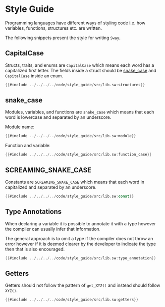 # Style Guide

Programming languages have different ways of styling code i.e. how variables, functions, structures etc. are written.

The following snippets present the style for writing `Sway`.

## CapitalCase

Structs, traits, and enums are `CapitalCase` which means each word has a capitalized first letter. The fields inside a struct should be [snake_case](#snake_case) and `CapitalCase` inside an enum.

```rust
{{#include ../../../../code/style_guide/src/lib.sw:structures}}
```

## snake_case

Modules, variables, and functions are `snake_case` which means that each word is lowercase and separated by an underscore.

Module name:

```rust
{{#include ../../../../code/style_guide/src/lib.sw:module}}
```

Function and variable:

```rust
{{#include ../../../../code/style_guide/src/lib.sw:function_case}}
```

## SCREAMING_SNAKE_CASE

Constants are `SCREAMING_SNAKE_CASE` which means that each word in capitalized and separated by an underscore.

```rust
{{#include ../../../../code/style_guide/src/lib.sw:const}}
```

## Type Annotations

When declaring a variable it is possible to annotate it with a type however the compiler can usually infer that information.

The general approach is to omit a type if the compiler does not throw an error however if it is deemed clearer by the developer to indicate the type then that is also encouraged.

```rust
{{#include ../../../../code/style_guide/src/lib.sw:type_annotation}}
```

## Getters

Getters should not follow the pattern of `get_XYZ()` and instead should follow `XYZ()`.

```rust
{{#include ../../../../code/style_guide/src/lib.sw:getters}}
```
